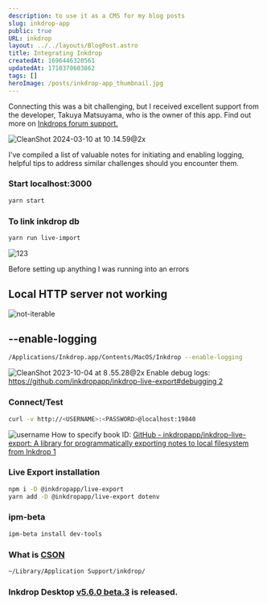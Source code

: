 ```yaml
---
description: to use it as a CMS for my blog posts
slug: inkdrop-app
public: true
URL: inkdrop
layout: ../../layouts/BlogPost.astro
title: Integrating Inkdrop
createdAt: 1696446320561
updatedAt: 1710370603862
tags: []
heroImage: /posts/inkdrop-app_thumbnail.jpg
---
```


Connecting this was a bit challenging, but I received excellent support from the developer, Takuya Matsuyama, who is the owner of this app. Find out more on [Inkdrops forum support.](https://forum.inkdrop.app/t/impossible-to-connect-live-export/4147/3)

![CleanShot 2024-03-10 at 10 .14.59@2x](/posts/inkdrop-app_clean-shot-2024-03-10-at-10-14-59-2-x.jpg)


I've compiled a list of valuable notes for initiating and enabling logging, helpful tips to address similar challenges should you encounter them.

### Start localhost:3000
```zsh
yarn start 
```

### To link inkdrop db
```zsh
yarn run live-import
```

![123](/posts/inkdrop-app_123.gif)


Before setting up anything I was running into an errors

## Local HTTP server not working
![not-iterable](/posts/inkdrop-app_not-iterable.png)

## --enable-logging 
```zsh
/Applications/Inkdrop.app/Contents/MacOS/Inkdrop --enable-logging
```

![CleanShot 2023-10-04 at 8 .55.28@2x](/posts/inkdrop-app_clean-shot-2023-10-04-at-8-55-28-2-x.png)
Enable debug logs: [https://github.com/inkdropapp/inkdrop-live-export#debugging 2](https://github.com/inkdropapp/inkdrop-live-export#debugging)


### Connect/Test
```zsh
curl -v http://<USERNAME>:<PASSWORD>@localhost:19840
```

![username](/posts/inkdrop-app_username.png)
How to specify book ID: [GitHub - inkdropapp/inkdrop-live-export: A library for programmatically exporting notes to local filesystem from Inkdrop 1](https://github.com/inkdropapp/inkdrop-live-export#install-dev-tools-plugin)


### Live Export installation
```zsh
npm i -D @inkdropapp/live-export
yarn add -D @inkdropapp/live-export dotenv
```

### ipm-beta
```zsh
ipm-beta install dev-tools
```

### What is [CSON](https://github.com/bevry/cson#what-is-cson)
```zsh
~/Library/Application Support/inkdrop/
```

### Inkdrop Desktop [v5.6.0 beta.3](https://forum.inkdrop.app/t/inkdrop-desktop-v5-6-0-beta-3/4195) is released.